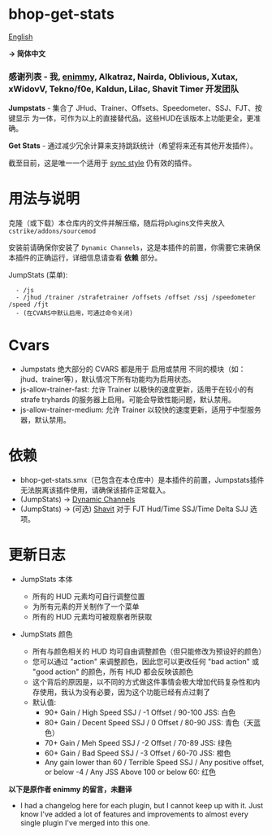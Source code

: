 # bhop-get-stats

[English](./README.md)

**-> 简体中文**

### 感谢列表 - 我, [enimmy](https://github.com/enimmy), Alkatraz, Nairda, Oblivious, Xutax, xWidovV, Tekno/f0e, Kaldun, Lilac, Shavit Timer 开发团队

**Jumpstats** - 集合了 JHud、Trainer、Offsets、Speedometer、SSJ、FJT、按键显示 为一体，可作为以上的直接替代品。这些HUD在该版本上功能更全，更准确。

**Get Stats** - 通过减少冗余计算来支持跳跃统计（希望将来还有其他开发插件）。

截至目前，这是唯一一个适用于 [sync style](https://github.com/Nimmy2222/shavit-syncstyle) 仍有效的插件。

# 用法与说明

克隆（或下载）本仓库内的文件并解压缩，随后将plugins文件夹放入 ```cstrike/addons/sourcemod```

安装前请确保你安装了 `Dynamic Channels`，这是本插件的前置，你需要它来确保本插件的正确运行，详细信息请查看 **依赖** 部分。

  JumpStats (菜单):
  ```
    - /js
    - /jhud /trainer /strafetrainer /offsets /offset /ssj /speedometer /speed /fjt 
    - (在CVARS中默认启用，可通过命令关闭)
  ```

# Cvars
* Jumpstats 绝大部分的 CVARS 都是用于 启用或禁用 不同的模块（如：jhud、trainer等），默认情况下所有功能均为启用状态。
* js-allow-trainer-fast: 允许 Trainer 以极快的速度更新，适用于在较小的有 strafe tryhards 的服务器上启用。可能会导致性能问题，默认禁用。
* js-allow-trainer-medium: 允许 Trainer 以较快的速度更新，适用于中型服务器，默认禁用。

# 依赖
* bhop-get-stats.smx（已包含在本仓库中）是本插件的前置，Jumpstats插件无法脱离该插件使用，请确保该插件正常载入。
* (JumpStats) -> [Dynamic Channels](https://github.com/Vauff/DynamicChannels)
* (JumpStats) -> (可选) [Shavit](https://github.com/shavitush/bhoptimer) 对于 FJT Hud/Time SSJ/Time Delta SJJ 选项。

# 更新日志
* JumpStats 本体
    * 所有的 HUD 元素均可自行调整位置
    * 为所有元素的开关制作了一个菜单
    * 所有的 HUD 元素均可被观察者所获取
 
* JumpStats 颜色
    * 所有与颜色相关的 HUD 均可自由调整颜色（但只能修改为预设好的颜色）
    * 您可以通过 "action" 来调整颜色，因此您可以更改任何 "bad action" 或 "good action" 的颜色，所有 HUD 都会反映该颜色
    * 这个背后的原因是，以不同的方式做这件事情会极大增加代码复杂性和内存使用，我认为没有必要，因为这个功能已经有点过剩了
    * 默认值:
        * 90+ Gain / High Speed SSJ / -1 Offset / 90-100 JSS: 白色
        * 80+ Gain / Decent Speed SSJ / 0 Offset / 80-90 JSS: 青色（天蓝色）
        * 70+ Gain / Meh Speed SSJ / -2 Offset / 70-89 JSS: 绿色
        * 60+ Gain / Bad Speed SSJ / -3 Offset / 60-70 JSS: 橙色
        * Any gain lower than 60 / Terrible Speed SSJ / Any positive offset, or below -4 / Any JSS Above 100 or below 60: 红色

**以下是原作者 enimmy 的留言，未翻译**

* I had a changelog here for each plugin, but I cannot keep up with it. Just know I've added a lot of features and improvements to almost every single plugin I've merged into this one.
